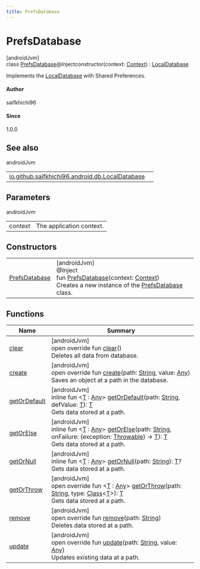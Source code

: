 ```yaml
---
title: PrefsDatabase
---
```



# PrefsDatabase



[androidJvm]\
class [PrefsDatabase](index.html)@Injectconstructor(context: [Context](https://developer.android.com/reference/kotlin/android/content/Context.html)) : [LocalDatabase](../-local-database/index.html)

Implements the [LocalDatabase](../-local-database/index.html) with Shared Preferences.



#### Author



saifkhichi96



#### Since



1.0.0



## See also


androidJvm

| | |
|---|---|
| [io.github.saifkhichi96.android.db.LocalDatabase](../-local-database/index.html) |  |



## Parameters


androidJvm

| | |
|---|---|
| context | The application context. |



## Constructors


| | |
|---|---|
| [PrefsDatabase](-prefs-database.html) | [androidJvm]<br>@Inject<br>fun [PrefsDatabase](-prefs-database.html)(context: [Context](https://developer.android.com/reference/kotlin/android/content/Context.html))<br>Creates a new instance of the [PrefsDatabase](index.html) class. |


## Functions


| Name | Summary |
|---|---|
| [clear](clear.html) | [androidJvm]<br>open override fun [clear](clear.html)()<br>Deletes all data from database. |
| [create](create.html) | [androidJvm]<br>open override fun [create](create.html)(path: [String](https://kotlinlang.org/api/latest/jvm/stdlib/kotlin/-string/index.html), value: [Any](https://kotlinlang.org/api/latest/jvm/stdlib/kotlin/-any/index.html))<br>Saves an object at a path in the database. |
| [getOrDefault](../-local-database/get-or-default.html) | [androidJvm]<br>inline fun &lt;[T](../-local-database/get-or-default.html) : [Any](https://kotlinlang.org/api/latest/jvm/stdlib/kotlin/-any/index.html)&gt; [getOrDefault](../-local-database/get-or-default.html)(path: [String](https://kotlinlang.org/api/latest/jvm/stdlib/kotlin/-string/index.html), defValue: [T](../-local-database/get-or-default.html)): [T](../-local-database/get-or-default.html)<br>Gets data stored at a path. |
| [getOrElse](../-local-database/get-or-else.html) | [androidJvm]<br>inline fun &lt;[T](../-local-database/get-or-else.html) : [Any](https://kotlinlang.org/api/latest/jvm/stdlib/kotlin/-any/index.html)&gt; [getOrElse](../-local-database/get-or-else.html)(path: [String](https://kotlinlang.org/api/latest/jvm/stdlib/kotlin/-string/index.html), onFailure: (exception: [Throwable](https://kotlinlang.org/api/latest/jvm/stdlib/kotlin/-throwable/index.html)) -&gt; [T](../-local-database/get-or-else.html)): [T](../-local-database/get-or-else.html)<br>Gets data stored at a path. |
| [getOrNull](../-local-database/get-or-null.html) | [androidJvm]<br>inline fun &lt;[T](../-local-database/get-or-null.html) : [Any](https://kotlinlang.org/api/latest/jvm/stdlib/kotlin/-any/index.html)&gt; [getOrNull](../-local-database/get-or-null.html)(path: [String](https://kotlinlang.org/api/latest/jvm/stdlib/kotlin/-string/index.html)): [T](../-local-database/get-or-null.html)?<br>Gets data stored at a path. |
| [getOrThrow](get-or-throw.html) | [androidJvm]<br>open override fun &lt;[T](get-or-throw.html) : [Any](https://kotlinlang.org/api/latest/jvm/stdlib/kotlin/-any/index.html)&gt; [getOrThrow](get-or-throw.html)(path: [String](https://kotlinlang.org/api/latest/jvm/stdlib/kotlin/-string/index.html), type: [Class](https://developer.android.com/reference/kotlin/java/lang/Class.html)&lt;[T](get-or-throw.html)&gt;): [T](get-or-throw.html)<br>Gets data stored at a path. |
| [remove](remove.html) | [androidJvm]<br>open override fun [remove](remove.html)(path: [String](https://kotlinlang.org/api/latest/jvm/stdlib/kotlin/-string/index.html))<br>Deletes data stored at a path. |
| [update](update.html) | [androidJvm]<br>open override fun [update](update.html)(path: [String](https://kotlinlang.org/api/latest/jvm/stdlib/kotlin/-string/index.html), value: [Any](https://kotlinlang.org/api/latest/jvm/stdlib/kotlin/-any/index.html))<br>Updates existing data at a path. |

